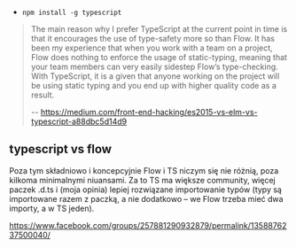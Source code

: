 - `npm install -g typescript`

>The main reason why I prefer TypeScript at the current point in time is that it encourages the use of type-safety more so than Flow. It has been my experience that when you work with a team on a project, Flow does nothing to enforce the usage of static-typing, meaning that your team members can very easily sidestep Flow’s type-checking. With TypeScript, it is a given that anyone working on the project will be using static typing and you end up with higher quality code as a result.
>
>-- https://medium.com/front-end-hacking/es2015-vs-elm-vs-typescript-a88dbc5d14d9

## typescript vs flow

Poza tym składniowo i koncepcyjnie Flow i TS niczym się nie różnią, poza kilkoma minimalnymi niuansami. Za to TS ma większe community, więcej paczek .d.ts i (moja opinia) lepiej rozwiązane importowanie typów (typy są importowane razem z paczką, a nie dodatkowo – we Flow trzeba mieć dwa importy, a w TS jeden).

https://www.facebook.com/groups/257881290932879/permalink/1358876237500040/
